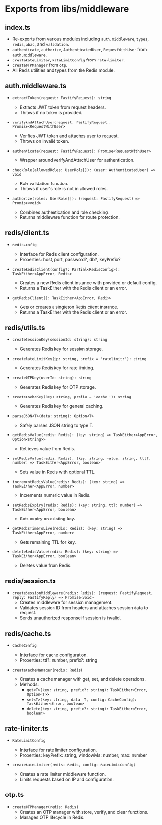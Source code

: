 # Exports from libs/middleware

## index.ts

- Re-exports from various modules including `auth.middleware`, `types`, `redis`, `abac`, and `validation`.
- `authenticate`, `authorize`, `AuthenticatedUser`, `RequestWithUser` from `auth.middleware`.
- `createRateLimiter`, `RateLimitConfig` from `rate-limiter`.
- `createOTPManager` from `otp`.
- All Redis utilities and types from the Redis module.

## auth.middleware.ts

- `extractToken(request: FastifyRequest): string`
  - Extracts JWT token from request headers.
  - Throws if no token is provided.

- `verifyAndAttachUser(request: FastifyRequest): Promise<RequestWithUser>`
  - Verifies JWT token and attaches user to request.
  - Throws on invalid token.

- `authenticate(request: FastifyRequest): Promise<RequestWithUser>`
  - Wrapper around verifyAndAttachUser for authentication.

- `checkRole(allowedRoles: UserRole[]): (user: AuthenticatedUser) => void`
  - Role validation function.
  - Throws if user's role is not in allowed roles.

- `authorize(roles: UserRole[]): (request: FastifyRequest) => Promise<void>`
  - Combines authentication and role checking.
  - Returns middleware function for route protection.

## redis/client.ts

- `RedisConfig`
  - Interface for Redis client configuration.
  - Properties: host, port, password?, db?, keyPrefix?

- `createRedisClient(config?: Partial<RedisConfig>): TaskEither<AppError, Redis>`
  - Creates a new Redis client instance with provided or default config.
  - Returns a TaskEither with the Redis client or an error.

- `getRedisClient(): TaskEither<AppError, Redis>`
  - Gets or creates a singleton Redis client instance.
  - Returns a TaskEither with the Redis client or an error.

## redis/utils.ts

- `createSessionKey(sessionId: string): string`
  - Generates Redis key for session storage.

- `createRateLimitKey(ip: string, prefix = 'ratelimit:'): string`
  - Generates Redis key for rate limiting.

- `createOTPKey(userId: string): string`
  - Generates Redis key for OTP storage.

- `createCacheKey(key: string, prefix = 'cache:'): string`
  - Generates Redis key for general caching.

- `parseJSON<T>(data: string): Option<T>`
  - Safely parses JSON string to type T.

- `getRedisValue(redis: Redis): (key: string) => TaskEither<AppError, Option<string>>`
  - Retrieves value from Redis.

- `setRedisValue(redis: Redis): (key: string, value: string, ttl?: number) => TaskEither<AppError, boolean>`
  - Sets value in Redis with optional TTL.

- `incrementRedisValue(redis: Redis): (key: string) => TaskEither<AppError, number>`
  - Increments numeric value in Redis.

- `setRedisExpiry(redis: Redis): (key: string, ttl: number) => TaskEither<AppError, boolean>`
  - Sets expiry on existing key.

- `getRedisTimeToLive(redis: Redis): (key: string) => TaskEither<AppError, number>`
  - Gets remaining TTL for key.

- `deleteRedisValue(redis: Redis): (key: string) => TaskEither<AppError, boolean>`
  - Deletes value from Redis.

## redis/session.ts

- `createSessionMiddleware(redis: Redis): (request: FastifyRequest, reply: FastifyReply) => Promise<void>`
  - Creates middleware for session management.
  - Validates session ID from headers and attaches session data to request.
  - Sends unauthorized response if session is invalid.

## redis/cache.ts

- `CacheConfig`
  - Interface for cache configuration.
  - Properties: ttl?: number, prefix?: string

- `createCacheManager(redis: Redis)`
  - Creates a cache manager with get, set, and delete operations.
  - Methods:
    - `get<T>(key: string, prefix?: string): TaskEither<Error, Option<T>>`
    - `set<T>(key: string, data: T, config: CacheConfig): TaskEither<Error, boolean>`
    - `delete(key: string, prefix?: string): TaskEither<Error, boolean>`

## rate-limiter.ts

- `RateLimitConfig`
  - Interface for rate limiter configuration.
  - Properties: keyPrefix: string, windowMs: number, max: number

- `createRateLimiter(redis: Redis, config: RateLimitConfig)`
  - Creates a rate limiter middleware function.
  - Limits requests based on IP and configuration.

## otp.ts

- `createOTPManager(redis: Redis)`
  - Creates an OTP manager with store, verify, and clear functions.
  - Manages OTP lifecycle in Redis. 